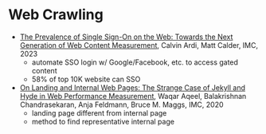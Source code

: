 # Web Crawling

- [The Prevalence of Single Sign-On on the Web:
    Towards the Next Generation of
    Web Content Measurement](https://dl.acm.org/doi/10.1145/3618257.3624841),
    Calvin Ardi, Matt Calder, IMC, 2023
    - automate SSO login w/ Google/Facebook, etc. to access gated content
    - 58% of top 10K website can SSO
- [On Landing and Internal Web Pages: The Strange Case of Jekyll and Hyde in
    Web Performance
    Measurement](https://dl.acm.org/doi/abs/10.1145/3419394.3423626),
    Waqar Aqeel, Balakrishnan Chandrasekaran, Anja Feldmann, Bruce M. Maggs,
    IMC, 2020
    - landing page different from internal page
    - method to find representative internal page
